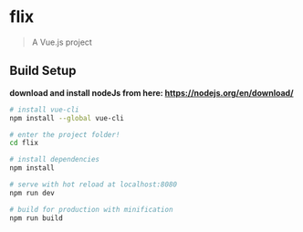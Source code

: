 # flix

> A Vue.js project

## Build Setup

**download and install nodeJs from here: https://nodejs.org/en/download/**

``` bash
# install vue-cli
npm install --global vue-cli

# enter the project folder!
cd flix

# install dependencies
npm install

# serve with hot reload at localhost:8080
npm run dev

# build for production with minification
npm run build
```